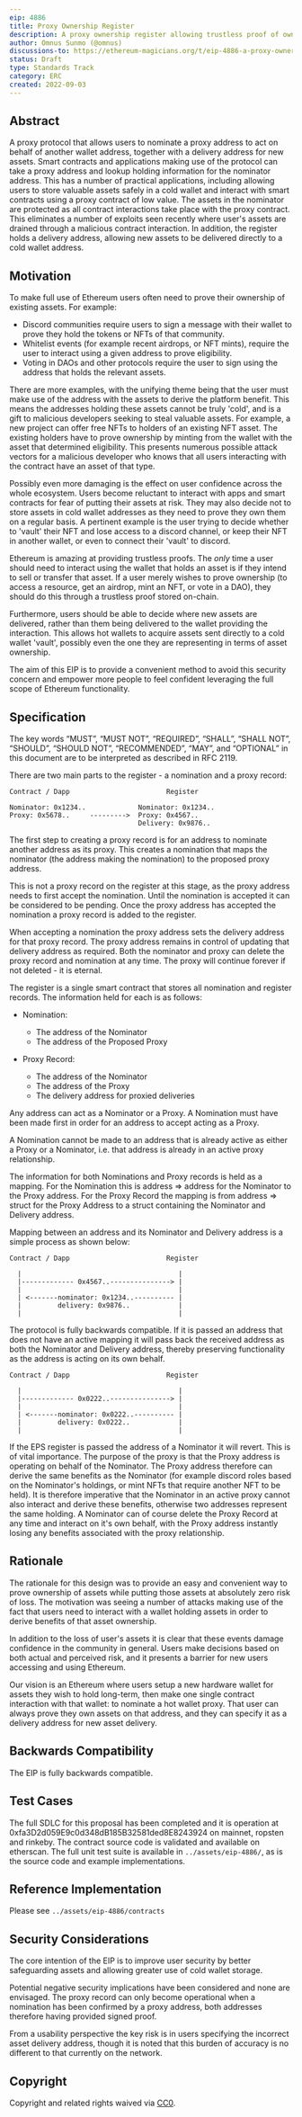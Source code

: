 ```yaml
---
eip: 4886
title: Proxy Ownership Register
description: A proxy ownership register allowing trustless proof of ownership between Ethereum addresses, with delegated asset delivery
author: Omnus Sunmo (@omnus)
discussions-to: https://ethereum-magicians.org/t/eip-4886-a-proxy-ownership-and-asset-delivery-register/8559
status: Draft
type: Standards Track
category: ERC
created: 2022-09-03
---
```


## Abstract

A proxy protocol that allows users to nominate a proxy address to act on behalf of another wallet address, together with a delivery address for new assets. Smart contracts and applications making use of the protocol can take a proxy address and lookup holding information for the nominator address. This has a number of practical applications, including allowing users to store valuable assets safely in a cold wallet and interact with smart contracts using a proxy contract of low value. The assets in the nominator are protected as all contract interactions take place with the proxy contract. This eliminates a number of exploits seen recently where user's assets are drained through a malicious contract interaction. In addition, the register holds a delivery address, allowing new assets to be delivered directly to a cold wallet address.

## Motivation

To make full use of Ethereum users often need to prove their ownership of existing assets. For example:
 * Discord communities require users to sign a message with their wallet to prove they hold the tokens or NFTs of that community.
 * Whitelist events (for example recent airdrops, or NFT mints), require the user to interact using a given address to prove eligibility.
 * Voting in DAOs and other protocols require the user to sign using the address that holds the relevant assets.

 There are more examples, with the unifying theme being that the user must make use of the address with the assets to derive the platform benefit. This means the addresses holding these assets cannot be truly 'cold', and is a gift to malicious developers seeking to steal valuable assets. For example, a new project can offer free NFTs to holders of an existing NFT asset. The existing holders have to prove ownership by minting from the wallet with the asset that determined eligibility. This presents numerous possible attack vectors for a malicious developer who knows that all users interacting with the contract have an asset of that type.

 Possibly even more damaging is the effect on user confidence across the whole ecosystem. Users become reluctant to interact with apps and smart contracts for fear of putting their assets at risk. They may also decide not to store assets in cold wallet addresses as they need to prove they own them on a regular basis. A pertinent example is the user trying to decide whether to 'vault' their NFT and lose access to a discord channel, or keep their NFT in another wallet, or even to connect their 'vault' to discord.

 Ethereum is amazing at providing trustless proofs. The *only* time a user should need to interact using the wallet that holds an asset is if they intend to sell or transfer that asset. If a user merely wishes to prove ownership (to access a resource, get an airdrop, mint an NFT, or vote in a DAO), they should do this through a trustless proof stored on-chain.

 Furthermore, users should be able to decide where new assets are delivered, rather than them being delivered to the wallet providing the interaction. This allows hot wallets to acquire assets sent directly to a cold wallet 'vault', possibly even the one they are representing in terms of asset ownership.

 The aim of this EIP is to provide a convenient method to avoid this security concern and empower more people to feel confident leveraging the full scope of Ethereum functionality.

## Specification
The key words “MUST”, “MUST NOT”, “REQUIRED”, “SHALL”, “SHALL NOT”, “SHOULD”, “SHOULD NOT”, “RECOMMENDED”, “MAY”, and “OPTIONAL” in this document are to be interpreted as described in RFC 2119.

There are two main parts to the register - a nomination and a proxy record:

    Contract / Dapp                        Register

    Nominator: 0x1234..             Nominator: 0x1234..
    Proxy: 0x5678..     --------->  Proxy: 0x4567..
                                    Delivery: 0x9876..

The first step to creating a proxy record is for an address to nominate another address as its proxy. This creates a nomination that maps the nominator (the address making the nomination) to the proposed proxy address. 

This is not a proxy record on the register at this stage, as the proxy address needs to first accept the nomination. Until the nomination is accepted it can be considered to be pending. Once the proxy address has accepted the nomination a proxy record is added to the register.

When accepting a nomination the proxy address sets the delivery address for that proxy record. The proxy address remains in control of updating that delivery address as required. Both the nominator and proxy can delete the proxy record and nomination at any time. The proxy will continue forever if not deleted - it is eternal.

The register is a single smart contract that stores all nomination and register records. The information held for each is as follows:
 * Nomination:
    * The address of the Nominator
    * The address of the Proposed Proxy

* Proxy Record:
    * The address of the Nominator
    * The address of the Proxy
    * The delivery address for proxied deliveries

Any address can act as a Nominator or a Proxy. A Nomination must have been made first in order for an address to accept acting as a Proxy. 

A Nomination cannot be made to an address that is already active as either a Proxy or a Nominator, i.e. that address is already in an active proxy relationship.

The information for both Nominations and Proxy records is held as a mapping. For the Nomination this is address => address for the Nominator to the Proxy address. For the Proxy Record the mapping is from address => struct for the Proxy Address to a struct containing the Nominator and Delivery address.

Mapping between an address and its Nominator and Delivery address is a simple process as shown below:

    Contract / Dapp                        Register

      |                                       |
      |------------- 0x4567..---------------> |
      |                                       |
      | <-------nominator: 0x1234..---------- |
      |         delivery: 0x9876..            |
      |                                       |

The protocol is fully backwards compatible. If it is passed an address that does not have an active mapping it will pass back the received address as both the Nominator and Delivery address, thereby preserving functionality as the address is acting on its own behalf.

    Contract / Dapp                        Register

      |                                       |
      |------------- 0x0222..---------------> |
      |                                       |
      | <-------nominator: 0x0222..---------- |
      |         delivery: 0x0222..            |
      |                                       |

If the EPS register is passed the address of a Nominator it will revert. This is of vital importance. The purpose of the proxy is that the Proxy address is operating on behalf of the Nominator. The Proxy address therefore can derive the same benefits as the Nominator (for example discord roles based on the Nominator's holdings, or mint NFTs that require another NFT to be held). It is therefore imperative that the Nominator in an active proxy cannot also interact and derive these benefits, otherwise two addresses represent the same holding. A Nominator can of course delete the Proxy Record at any time and interact on it's own behalf, with the Proxy address instantly losing any benefits associated with the proxy relationship.

## Rationale

The rationale for this design was to provide an easy and convenient way to prove ownership of assets while putting those assets at absolutely zero risk of loss. The motivation was seeing a number of attacks making use of the fact that users need to interact with a wallet holding assets in order to derive benefits of that asset ownership.

In addition to the loss of user's assets it is clear that these events damage confidence in the community in general. Users make decisions based on both actual and perceived risk, and it presents a barrier for new users accessing and using Ethereum.

Our vision is an Ethereum where users setup a new hardware wallet for assets they wish to hold long-term, then make one single contract interaction with that wallet: to nominate a hot wallet proxy. That user can always prove they own assets on that address, and they can specify it as a delivery address for new asset delivery.

## Backwards Compatibility

The EIP is fully backwards compatible.

## Test Cases

The full SDLC for this proposal has been completed and it is operation at 0xfa3D2d059E9c0d348dB185B32581ded8E8243924 on mainnet, ropsten and rinkeby. The contract source code is validated and available on etherscan. The full unit test suite is available in `../assets/eip-4886/`, as is the source code and example implementations.

## Reference Implementation

Please see `../assets/eip-4886/contracts`

## Security Considerations

The core intention of the EIP is to improve user security by better safeguarding assets and allowing greater use of cold wallet storage. 

Potential negative security implications have been considered and none are envisaged. The proxy record can only become operational when a nomination has been confirmed by a proxy address, both addresses therefore having provided signed proof. 

From a usability perspective the key risk is in users specifying the incorrect asset delivery address, though it is noted that this burden of accuracy is no different to that currently on the network.

## Copyright
Copyright and related rights waived via [CC0](https://creativecommons.org/publicdomain/zero/1.0/).
